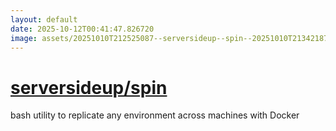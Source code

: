 ```yaml
---
layout: default
date: 2025-10-12T00:41:47.826720
image: assets/20251010T212525087--serversideup--spin--20251010T213421871--cropped.png
---
```


# [serversideup/spin](https://github.com/serversideup/spin)

bash utility to replicate any environment across machines with Docker
